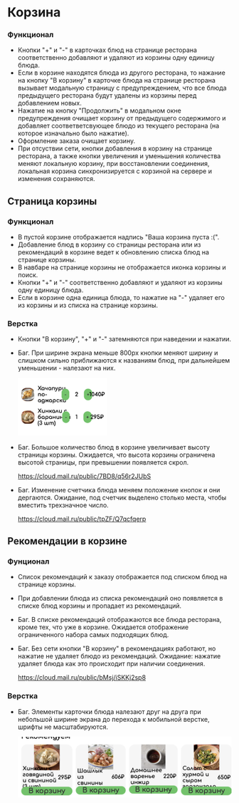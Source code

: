 # Корзина

### Функционал

- Кнопки "+" и "-" в карточках блюд на странице ресторана соответственно добавляют и удаляют из корзины одну единицу блюда.
- Если в корзине находятся блюда из другого ресторана, то нажание на кнопку "В корзину" в карточке блюда на странице ресторана вызывает модальную страницу с предупреждением, что все блюда предыдущего ресторана будут удалены из корзины перед добавлением новых.
- Нажатие на кнопку "Продолжить" в модальном окне предупреждения очищает корзину от предыдущего содержимого и добавляет соответветсвующее блюдо из текущего ресторана (на которое изначально было нажатие).
- Оформление заказа очищает корзину.
- При отсуствии сети, кнопки добавления в корзину на странице ресторана, а также кнопки увеличения и уменьшения количества меняют локальную корзину, при восстановлении соединения, локальная корзина синхронизируется с корзиной на сервере и изменения сохраняются.


## Страница корзины

### Функционал
- В пустой корзине отображается надпись "Ваша корзина пуста :(".
- Добавление блюд в корзину со страницы ресторана или из рекомендаций в корзине ведет к обновлению списка блюд на странице корзины.
- В навбаре на странице корзины не отображается иконка корзины и поиск.
- Кнопки "+" и "-" соответственно добавляют и удаляют из корзины одну единицу блюда.
- Если в корзине одна единица блюда, то нажатие на "-" удаляет его из корзины и из списка на странице корзины.
 
### Верстка

- Кнопки "В корзину", "+" и "-" затемняются при наведении и нажатии.
- Баг. При ширине экрана меньше 800px кнопки меняют ширину и слишком сильно приближаются к названиям блюд, при дальнейшем уменьшении - налезают на них.

    <img src="cart_files/image-1.png" width=200>

- Баг. Большое количество блюд в корзине увеличивает высоту страницы корзины. Ожидается, что высота корзины ограничена высотой страницы, при превышении появляется скрол.

    https://cloud.mail.ru/public/7BD8/q56r2JUbS

- Баг. Изменение счетчика блюда меняем положение кнопок и они дергаются. Ожидание, под счетчик выделено столько места, чтобы вместить трехзначное число.

    https://cloud.mail.ru/public/tpZF/Q7qcfqerp


## Рекомендации в корзине

### Фунционал

- Список рекомендаций к заказу отображается под списком блюд на странице корзины.
- При добавлении блюда из списка рекомендаций оно появляется в списке блюд корзины и пропадает из рекомендаций.
- Баг. В списке рекомендаций отображаются все блюда ресторана, кроме тех, что уже в корзине. Ожидается отображение ограниченного набора самых подходящих блюд.
- Баг. Без сети кнопки "В корзину" в рекомендациях работают, но нажатие не удаляет блюдо из рекомендаций. Ожидание: нажатие удаляет блюда как это происходит при наличии соединения.

    https://cloud.mail.ru/public/bMsj/iSKKj2sp8

### Верстка

- Баг. Элементы карточки блюда налезают друг на друга при небольшой ширине экрана до перехода к мобильной верстке, шрифты не масштабируются.

    <img src="cart_files/image.png" width=500>
